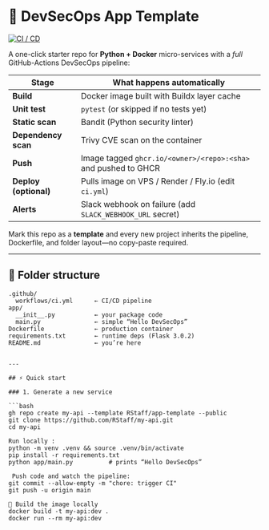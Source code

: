# 🚀 DevSecOps App Template

[![CI / CD](https://github.com/RStaff/app-template/actions/workflows/ci.yml/badge.svg)](https://github.com/RStaff/app-template/actions/workflows/ci.yml)

A one-click starter repo for **Python + Docker** micro-services with a *full* GitHub-Actions DevSecOps pipeline:

| Stage            | What happens automatically                                   |
|------------------|--------------------------------------------------------------|
| **Build**        | Docker image built with Buildx layer cache                   |
| **Unit test**    | `pytest` (or skipped if no tests yet)                        |
| **Static scan**  | Bandit (Python security linter)                              |
| **Dependency scan** | Trivy CVE scan on the container                           |
| **Push**         | Image tagged `ghcr.io/<owner>/<repo>:<sha>` and pushed to GHCR |
| **Deploy (optional)** | Pulls image on VPS / Render / Fly.io (edit `ci.yml`)    |
| **Alerts**       | Slack webhook on failure (add `SLACK_WEBHOOK_URL` secret)    |

Mark this repo as a **template** and every new project inherits the pipeline, Dockerfile, and folder layout—no copy-paste required.

---

## 📂 Folder structure

```text
.github/
  workflows/ci.yml      ← CI/CD pipeline
app/
  __init__.py           ← your package code
  main.py               ← simple “Hello DevSecOps”
Dockerfile              ← production container
requirements.txt        ← runtime deps (Flask 3.0.2)
README.md               ← you’re here


---

## ⚡ Quick start

### 1. Generate a new service

```bash
gh repo create my-api --template RStaff/app-template --public
git clone https://github.com/RStaff/my-api.git
cd my-api

Run locally :
python -m venv .venv && source .venv/bin/activate
pip install -r requirements.txt
python app/main.py          # prints “Hello DevSecOps”

 Push code and watch the pipeline:
git commit --allow-empty -m "chore: trigger CI"
git push -u origin main

🐳 Build the image locally
docker build -t my-api:dev .
docker run --rm my-api:dev

